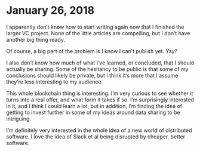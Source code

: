 # January 26, 2018

I apparently don’t know how to start writing again now that I finished the larger VC project. None of the little articles are compelling, but I don’t have another big thing ready.

Of course, a big part of the problem is I know I can’t publish yet. Yay?

I also don’t know how much of what I’ve learned, or concluded, that I should actually be sharing. Some of the hesitancy to be public is that some of my conclusions should likely be private, but I think it’s more that I assume they’re less interesting to my audience.

This whole blockchain thing is interesting. I’m very curious to see whether it turns into a real offer, and what form it takes if so. I’m surprisingly interested in it, and I think I could learn a lot, but in addition, I’m finding the idea of getting to invest further in some of my ideas around data sharing to be intriguing.

I’m definitely very interested in the whole idea of a new world of distributed software. I love the idea of Slack et al being disrupted by cheaper, better software.